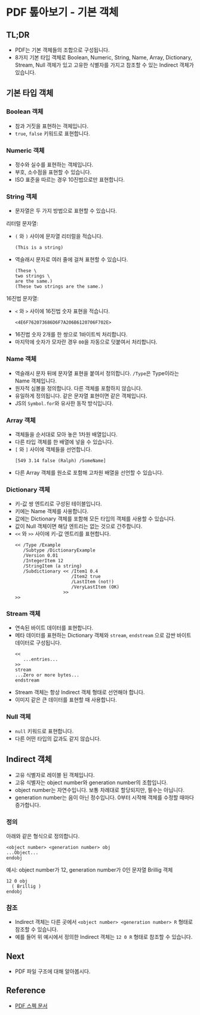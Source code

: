 # PDF 톺아보기 - 기본 객체

## TL;DR

- PDF는 기본 객체들의 조합으로 구성됩니다.
- 8가지 기본 타입 객체로 Boolean, Numeric, String, Name, Array, Dictionary, Stream, Null 객체가 있고
  고유한 식별자를 가지고 참조할 수 있는 Indirect 객체가 있습니다.

## 기본 타입 객체

### Boolean 객체

- 참과 거짓을 표현하는 객체입니다.
- `true`, `false` 키워드로 표현합니다.

### Numeric 객체

- 정수와 실수를 표현하는 객체입니다.
- 부호, 소수점을 표현할 수 있습니다.
- ISO 표준을 따르는 경우 10진법으로만 표현합니다.

### String 객체

- 문자열은 두 가지 방법으로 표현할 수 있습니다.

리터럴 문자열:

- `(` 와 `)` 사이에 문자열 리터럴을 적습니다.
  ```text
  (This is a string)
  ```
- 역슬래시 문자로 여러 줄에 걸쳐 표현할 수 있습니다.
  ```text
  (These \
  two strings \
  are the same.)
  (These two strings are the same.)
  ```

16진법 문자열:

- `<` 와 `>` 사이에 16진법 숫자 표현을 적습니다.
  ```text
  <4E6F762073686D6F7A206B6120706F702E>
  ```
- 16진법 숫자 2개를 한 쌍으로 1바이트씩 처리합니다.
- 마지막에 숫자가 모자란 경우 `00`을 자동으로 덧붙여서 처리합니다.

### Name 객체

- 역슬래시 문자 뒤에 문자열 표현을 붙여서 정의합니다. `/Type`은 Type이라는 Name 객체입니다.
- 원자적 심볼을 정의합니다. 다른 객체를 포함하지 않습니다.
- 유일하게 정의됩니다. 같은 문자열 표현이면 같은 객체입니다.
- JS의 `Symbol.for`와 유사한 동작 방식입니다.

### Array 객체

- 객체들을 순서대로 모아 놓은 1차원 배열입니다.
- 다른 타입 객체를 한 배열에 넣을 수 있습니다.
- `[` 와 `]` 사이에 객체들을 선언합니다.
  ```text
  [549 3.14 false (Ralph) /SomeName]
  ```
- 다른 Array 객체를 원소로 포함해 고차원 배열을 선언할 수 있습니다.

### Dictionary 객체

- 키-값 쌍 엔트리로 구성된 테이블입니다.
- 키에는 Name 객체를 사용합니다.
- 값에는 Dictionary 객체를 포함해 모든 타입의 객체를 사용할 수 있습니다.
- 값이 Null 객체이면 해당 엔트리는 없는 것으로 간주합니다.
- `<<` 와 `>>` 사이에 키-값 엔트리를 표현합니다.
  ```text
  << /Type /Example
     /Subtype /DictionaryExample
     /Version 0.01
     /IntegerItem 12
     /StringItem (a string)
     /Subdictionary << /Item1 0.4
                       /Item2 true
                       /LastItem (not!)
                       /VeryLastItem (OK)
                    >>
  >>
  ```

### Stream 객체

- 연속된 바이트 데이터를 표현합니다.
- 메타 데이터를 표현하는 Dictionary 객체와 `stream`, `endstream` 으로 감싼 바이트 데이터로 구성됩니다.
  ```text
  <<
     ...entries...
  >>
  stream
  ...Zero or more bytes...
  endstream
  ```
- Stream 객체는 항상 Indirect 객체 형태로 선언해야 합니다.
- 이미지 같은 큰 데이터를 표현할 때 사용합니다.

### Null 객체

- `null` 키워드로 표현합니다.
- 다른 어떤 타입의 값과도 같지 않습니다.

## Indirect 객체

- 고유 식별자로 레이블 된 객체입니다.
- 고유 식별자는 object number와 generation number의 조합입니다.
- object number는 자연수입니다. 보통 차례대로 할당되지만, 필수는 아닙니다.
- generation number는 음이 아닌 정수입니다. 0부터 시작해 객체를 수정할 때마다 증가합니다.

### 정의

아래와 같은 형식으로 정의합니다.

```text
<object number> <generation number> obj
...Object...
endobj
```

예시: object number가 12, generation number가 0인 문자열 Brillig 객체

```text
12 0 obj
  ( Brillig )
endobj
```

### 참조

- Indirect 객체는 다른 곳에서 `<object number> <generation number> R` 형태로 참조할 수 있습니다.
- 예를 들어 위 예시에서 정의한 Indirect 객체는 `12 0 R` 형태로 참조할 수 있습니다.

## Next

- PDF 파일 구조에 대해 알아봅시다.

## Reference

- [PDF 스펙 문서](https://opensource.adobe.com/dc-acrobat-sdk-docs/pdfstandards/PDF32000_2008.pdf)
 